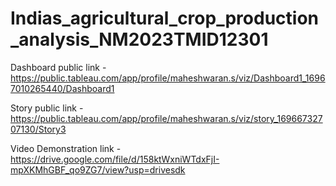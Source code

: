 # Indias_agricultural_crop_production_analysis_NM2023TMID12301

Dashboard public link - https://public.tableau.com/app/profile/maheshwaran.s/viz/Dashboard1_16967010265440/Dashboard1

Story public link - https://public.tableau.com/app/profile/maheshwaran.s/viz/story_16966732707130/Story3

Video Demonstration link - https://drive.google.com/file/d/158ktWxniWTdxFjI-mpXKMhGBF_qo9ZG7/view?usp=drivesdk
